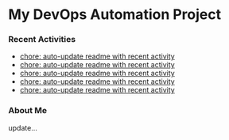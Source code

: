 # My DevOps Automation Project

### Recent Activities
<!-- activity:START -->
- [chore: auto-update readme with recent activity](https://github.com/kaigiii/mybowling-app/commit/680fb4a3006317f238e59ace12dbf43fb1d6dcc7)
- [chore: auto-update readme with recent activity](https://github.com/kaigiii/mybowling-app/commit/4ea32c72c788660dc4c5978549ab0dec4c05fcf0)
- [chore: auto-update readme with recent activity](https://github.com/kaigiii/mybowling-app/commit/ee1af0e62623c00b83339b1cd51371ade94a89bd)
- [chore: auto-update readme with recent activity](https://github.com/kaigiii/mybowling-app/commit/4009a8c410c719bf7f6f170e6486188e26e6509b)
- [chore: auto-update readme with recent activity](https://github.com/kaigiii/mybowling-app/commit/379d2fdc1d6e4c4ba16f0cc77a9cfe382fe3bcbc)
<!-- activity:END -->

### About Me
<!-- MYLINKS:START -->
<!-- MYLINKS:END -->

update...
